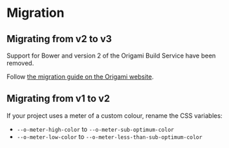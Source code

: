 # Migration

## Migrating from v2 to v3

Support for Bower and version 2 of the Origami Build Service have been removed.

Follow [the migration guide on the Origami website](https://origami.ft.com/documentation/tutorials/bower-to-npm/).

## Migrating from v1 to v2

If your project uses a meter of a custom colour, rename the CSS variables:

- `--o-meter-high-color` to `--o-meter-sub-optimum-color`
- `--o-meter-low-color` to `--o-meter-less-than-sub-optimum-color`
